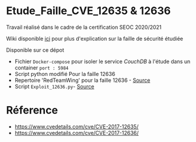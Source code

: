 # Etude_Faille_CVE_12635 & 12636
Travail réalisé dans le cadre de la certification SEOC 2020/2021

Wiki disponible [ici](https://github.com/Guillaumeclavel/Etude_Faille_CVE_12636/wiki) pour plus d'explication sur la faille de sécurité étudiée

Disponible sur ce dépot
   - Fichier `Docker-compose` pour isoler le service *CouchDB* à l'étude dans un container `port : 5984`
   - Script python modifié 
   Pour la faille 12636 
   - Repertoire 'RedTeamWing' pour la faille 12636 - [Source](https://github.com/RedTeamWing/CVE-2017-12636)
   - Script `Exploit_12636.py`- [Source](https://www.exploit-db.com/exploits/44913)

# Réference
   - https://www.cvedetails.com/cve/CVE-2017-12635/
   - https://www.cvedetails.com/cve/CVE-2017-12636/
   
